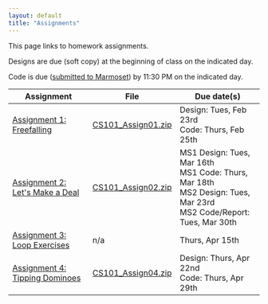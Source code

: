 ```yaml
---
layout: default
title: "Assignments"
---
```


This page links to homework assignments.

Designs are due (soft copy) at the beginning of class on the indicated day.

Code is due (<a href="../submitting.html">submitted to Marmoset</a>) by 11:30 PM on the indicated day.

Assignment | File | Due date(s)
---------- | ---- | -----------
[Assignment 1: Freefalling](assign01.html) | [CS101\_Assign01.zip](CS101_Assign01.zip) | Design: Tues, Feb 23rd<br>Code: Thurs, Feb 25th
[Assignment 2: Let's Make a Deal](assign02.html) | [CS101\_Assign02.zip](CS101_Assign02.zip) | MS1 Design: Tues, Mar 16th<br>MS1 Code: Thurs, Mar 18th<br>MS2 Design: Tues, Mar 23rd<br>MS2 Code/Report: Tues, Mar 30th
[Assignment 3: Loop Exercises](assign03.html) | n/a | Thurs, Apr 15th
[Assignment 4: Tipping Dominoes](assign04.html) | [CS101\_Assign04.zip](CS101_Assign04.zip) | Design: Thurs, Apr 22nd<br>Code: Thurs, Apr 29th


<!-- [Assignment 5: Snake](assign05.html) | [CS101\_Assign05.zip](CS101_Assign05.zip) | Design: Thurs, Apr 22nd<br>Code: Thurs, Apr 29th -->

<!-- vim:set wrap: ­-->
<!-- vim:set linebreak: -->
<!-- vim:set nolist: -->
